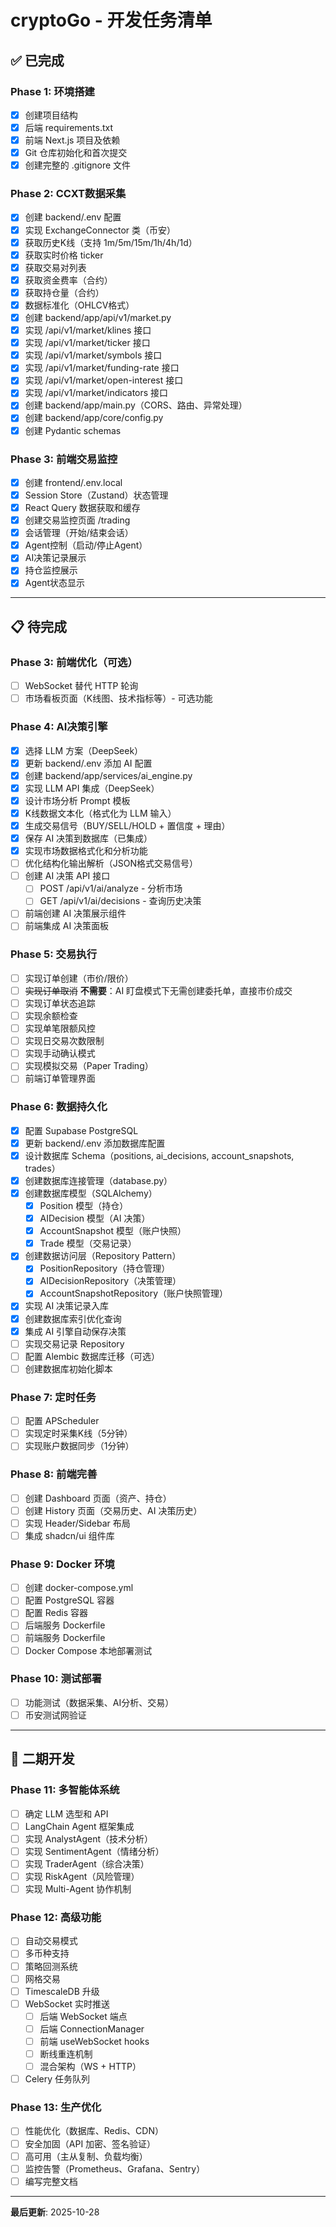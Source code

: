 # cryptoGo - 开发任务清单

## ✅ 已完成

### Phase 1: 环境搭建
- [x] 创建项目结构
- [x] 后端 requirements.txt
- [x] 前端 Next.js 项目及依赖
- [x] Git 仓库初始化和首次提交
- [x] 创建完整的 .gitignore 文件

### Phase 2: CCXT数据采集
- [x] 创建 backend/.env 配置
- [x] 实现 ExchangeConnector 类（币安）
- [x] 获取历史K线（支持 1m/5m/15m/1h/4h/1d）
- [x] 获取实时价格 ticker
- [x] 获取交易对列表
- [x] 获取资金费率（合约）
- [x] 获取持仓量（合约）
- [x] 数据标准化（OHLCV格式）
- [x] 创建 backend/app/api/v1/market.py
- [x] 实现 /api/v1/market/klines 接口
- [x] 实现 /api/v1/market/ticker 接口
- [x] 实现 /api/v1/market/symbols 接口
- [x] 实现 /api/v1/market/funding-rate 接口
- [x] 实现 /api/v1/market/open-interest 接口
- [x] 实现 /api/v1/market/indicators 接口
- [x] 创建 backend/app/main.py（CORS、路由、异常处理）
- [x] 创建 backend/app/core/config.py
- [x] 创建 Pydantic schemas

### Phase 3: 前端交易监控
- [x] 创建 frontend/.env.local
- [x] Session Store（Zustand）状态管理
- [x] React Query 数据获取和缓存
- [x] 创建交易监控页面 /trading
- [x] 会话管理（开始/结束会话）
- [x] Agent控制（启动/停止Agent）
- [x] AI决策记录展示
- [x] 持仓监控展示
- [x] Agent状态显示

---

## 📋 待完成

### Phase 3: 前端优化（可选）
- [ ] WebSocket 替代 HTTP 轮询
- [ ] 市场看板页面（K线图、技术指标等）- 可选功能

### Phase 4: AI决策引擎
- [x] 选择 LLM 方案（DeepSeek）
- [x] 更新 backend/.env 添加 AI 配置
- [x] 创建 backend/app/services/ai_engine.py
- [x] 实现 LLM API 集成（DeepSeek）
- [x] 设计市场分析 Prompt 模板
- [x] K线数据文本化（格式化为 LLM 输入）
- [x] 生成交易信号（BUY/SELL/HOLD + 置信度 + 理由）
- [x] 保存 AI 决策到数据库（已集成）
- [x] 实现市场数据格式化和分析功能
- [ ] 优化结构化输出解析（JSON格式交易信号）
- [ ] 创建 AI 决策 API 接口
  - [ ] POST /api/v1/ai/analyze - 分析市场
  - [ ] GET /api/v1/ai/decisions - 查询历史决策
- [ ] 前端创建 AI 决策展示组件
- [ ] 前端集成 AI 决策面板

### Phase 5: 交易执行
- [ ] 实现订单创建（市价/限价）
- [ ] ~~实现订单取消~~ **不需要**：AI 盯盘模式下无需创建委托单，直接市价成交
- [ ] 实现订单状态追踪
- [ ] 实现余额检查
- [ ] 实现单笔限额风控
- [ ] 实现日交易次数限制
- [ ] 实现手动确认模式
- [ ] 实现模拟交易（Paper Trading）
- [ ] 前端订单管理界面

### Phase 6: 数据持久化
- [x] 配置 Supabase PostgreSQL
- [x] 更新 backend/.env 添加数据库配置
- [x] 设计数据库 Schema（positions, ai_decisions, account_snapshots, trades）
- [x] 创建数据库连接管理（database.py）
- [x] 创建数据库模型（SQLAlchemy）
  - [x] Position 模型（持仓）
  - [x] AIDecision 模型（AI 决策）
  - [x] AccountSnapshot 模型（账户快照）
  - [x] Trade 模型（交易记录）
- [x] 创建数据访问层（Repository Pattern）
  - [x] PositionRepository（持仓管理）
  - [x] AIDecisionRepository（决策管理）
  - [x] AccountSnapshotRepository（账户快照管理）
- [x] 实现 AI 决策记录入库
- [x] 创建数据库索引优化查询
- [x] 集成 AI 引擎自动保存决策
- [ ] 实现交易记录 Repository
- [ ] 配置 Alembic 数据库迁移（可选）
- [ ] 创建数据库初始化脚本

### Phase 7: 定时任务
- [ ] 配置 APScheduler
- [ ] 实现定时采集K线（5分钟）
- [ ] 实现账户数据同步（1分钟）

### Phase 8: 前端完善
- [ ] 创建 Dashboard 页面（资产、持仓）
- [ ] 创建 History 页面（交易历史、AI 决策历史）
- [ ] 实现 Header/Sidebar 布局
- [ ] 集成 shadcn/ui 组件库

### Phase 9: Docker 环境
- [ ] 创建 docker-compose.yml
- [ ] 配置 PostgreSQL 容器
- [ ] 配置 Redis 容器
- [ ] 后端服务 Dockerfile
- [ ] 前端服务 Dockerfile
- [ ] Docker Compose 本地部署测试

### Phase 10: 测试部署
- [ ] 功能测试（数据采集、AI分析、交易）
- [ ] 币安测试网验证

---

## 🚀 二期开发

### Phase 11: 多智能体系统
- [ ] 确定 LLM 选型和 API
- [ ] LangChain Agent 框架集成
- [ ] 实现 AnalystAgent（技术分析）
- [ ] 实现 SentimentAgent（情绪分析）
- [ ] 实现 TraderAgent（综合决策）
- [ ] 实现 RiskAgent（风险管理）
- [ ] 实现 Multi-Agent 协作机制

### Phase 12: 高级功能
- [ ] 自动交易模式
- [ ] 多币种支持
- [ ] 策略回测系统
- [ ] 网格交易
- [ ] TimescaleDB 升级
- [ ] WebSocket 实时推送
  - [ ] 后端 WebSocket 端点
  - [ ] 后端 ConnectionManager
  - [ ] 前端 useWebSocket hooks
  - [ ] 断线重连机制
  - [ ] 混合架构（WS + HTTP）
- [ ] Celery 任务队列

### Phase 13: 生产优化
- [ ] 性能优化（数据库、Redis、CDN）
- [ ] 安全加固（API 加密、签名验证）
- [ ] 高可用（主从复制、负载均衡）
- [ ] 监控告警（Prometheus、Grafana、Sentry）
- [ ] 编写完整文档

---

**最后更新**: 2025-10-28
